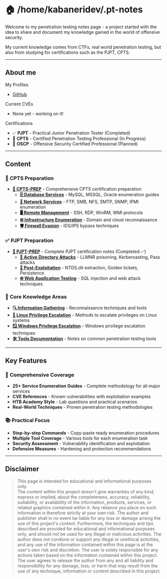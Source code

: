# 🏠 /home/kabaneridev/.pt-notes

Welcome to my penetration testing notes page - a project started with the idea to share and document my knowledge gained in the world of offensive security.

My current knowledge comes from CTFs, real world penetration testing, but also from studying for certifications such as the PJPT, CPTS.

---

## **About me**

My Profiles 
* [GitHub](https://github.com/kabaneridev)

Current CVEs 
* None yet - working on it!

Certifications 
* ✅ **PJPT** - Practical Junior Penetration Tester (Completed)
* 🔄 **CPTS** - Certified Penetration Testing Professional (In Progress)
* 📅 **OSCP** - Offensive Security Certified Professional (Planned)

---

## **Content**

### 🎯 **CPTS Preparation**
* **[🎯 CPTS-PREP](CPTS-PREP/README.md)** - Comprehensive CPTS certification preparation
  * **[🗄️ Database Services](CPTS-PREP/databases/)** - MySQL, MSSQL, Oracle enumeration guides
  * **[📁 Network Services](CPTS-PREP/services/)** - FTP, SMB, NFS, SMTP, SNMP, IPMI enumeration
  * **[🖥️ Remote Management](CPTS-PREP/remote-management/)** - SSH, RDP, WinRM, WMI protocols
  * **[🌐 Infrastructure Enumeration](CPTS-PREP/footprinting.md)** - Domain and cloud reconnaissance
  * **[🛡️ Firewall Evasion](CPTS-PREP/firewall-evasion.md)** - IDS/IPS bypass techniques

### ✅ **PJPT Preparation** 
* **[🎯 PJPT-PREP](PJPT-prep/README.md)** - Complete PJPT certification notes (Completed ✅)
  * **[🏢 Active Directory Attacks](PJPT-prep/)** - LLMNR poisoning, Kerberoasting, Pass attacks
  * **[🔧 Post-Exploitation](PJPT-prep/)** - NTDS.dit extraction, Golden tickets, Persistence
  * **[🌐 Web Application Testing](PJPT-prep/)** - SQL injection and web attack techniques

### 🔧 **Core Knowledge Areas**
* **[🔍 Information Gathering](information-gathering.md)** - Reconnaissance techniques and tools
* **[🐧 Linux Privilege Escalation](linux-privilege-escalation/README.md)** - Methods to escalate privileges on Linux systems
* **[🪟 Windows Privilege Escalation](windows-privilege-escalation/README.md)** - Windows privilege escalation techniques
* **[🛠️ Tools Documentation](tools/README.md)** - Notes on common penetration testing tools

---

## **Key Features**

### 🎯 **Comprehensive Coverage**
- **25+ Service Enumeration Guides** - Complete methodology for all major services
- **CVE References** - Known vulnerabilities with exploitation examples
- **HTB Academy Style** - Lab questions and practical scenarios
- **Real-World Techniques** - Proven penetration testing methodologies

### 📚 **Practical Focus**
- **Step-by-step Commands** - Copy-paste ready enumeration procedures
- **Multiple Tool Coverage** - Various tools for each enumeration task
- **Security Assessment** - Vulnerability identification and exploitation
- **Defensive Measures** - Hardening and protection recommendations

---

## **Disclaimer**

> This page is intended for educational and informational purposes only.  
> The content within this project doesn't give warranties of any kind, express or implied, about the completeness, accuracy, reliability, suitability, or availability of the information, products, services, or related graphics contained within it. Any reliance you place on such information is therefore strictly at your own risk. The author and publisher shall in no event be liable for any loss or damage arising the use of this project's content. Furthermore, the techniques and tips described are provided for educational and informational purposes only, and should not be used for any illegal or malicious activities. The author does not condone or support any illegal or unethical activities, and any use of the information contained within this page is at the user's own risk and discretion. The user is solely responsible for any actions taken based on the information contained within this project. The user agrees to release the author from any and all liability and responsibility for any damage, loss, or harm that may result from the use of any technique, information or content described in this project.
